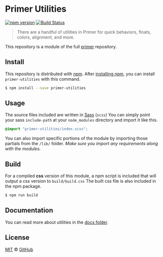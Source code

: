 # Primer Utilities

[![npm version](https://img.shields.io/npm/v/primer-utilities.svg)](https://www.npmjs.org/package/primer-utilities)
[![Build Status](https://travis-ci.org/primer/primer.svg?branch=master)](https://travis-ci.org/primer/primer)

> There are a handful of utilities in Primer for quick behaviors, floats, colors, alignment, and more.

This repository is a module of the full [primer][primer] repository.

## Install

This repository is distributed with [npm][npm]. After [installing npm][install-npm], you can install `primer-utilities` with this command.

```sh
$ npm install --save primer-utilities
```

## Usage

The source files included are written in [Sass][sass] (`scss`) You can simply point your sass `include-path` at your `node_modules` directory and import it like this.

```scss
@import "primer-utilities/index.scss";
```

You can also import specific portions of the module by importing those partials from the `/lib/` folder. _Make sure you import any requirements along with the modules._

## Build

For a compiled **css** version of this module, a npm script is included that will output a css version to `build/build.css` The built css file is also included in the npm package.

```sh
$ npm run build
```

## Documentation

You can read more about utilities in the [docs folder](./docs/).

## License

[MIT](./LICENSE) &copy; [GitHub](https://github.com/)

[primer]: https://github.com/primer/primer
[docs]: http://primer.github.io/
[npm]: https://www.npmjs.com/
[install-npm]: https://docs.npmjs.com/getting-started/installing-node
[sass]: http://sass-lang.com/
